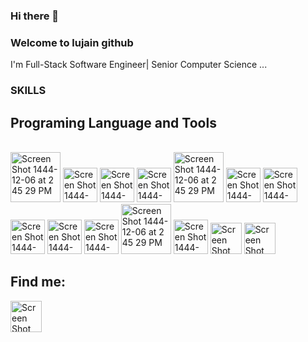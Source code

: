 ### Hi there 👋

### Welcome to lujain github

I'm Full-Stack Software Engineer| Senior Computer Science ...

### SKILLS 

## Programing Language and Tools
<br/>
<img width="80" alt="Screen Shot 1444-12-06 at 2 45 29 PM" src="https://github.com/user-attachments/assets/18316b2f-a917-4172-b37c-82a7ff89f0f6">
<img width="55" alt="Screen Shot 1444-12-06 at 2 45 29 PM" src="https://github.com/user-attachments/assets/eb500f5c-b2b4-4fbb-98c1-f61f4ffa8030">
<img width="55" alt="Screen Shot 1444-12-06 at 2 45 29 PM" src="https://github.com/user-attachments/assets/b4e14795-048b-4508-8ed1-53e88e637d82">
<img width="55" alt="Screen Shot 1444-12-06 at 2 45 29 PM" src="https://github.com/user-attachments/assets/1262c94e-f4ee-4557-b7eb-211111672fbb">
<img width="80" alt="Screen Shot 1444-12-06 at 2 45 29 PM" src="https://github.com/user-attachments/assets/b5e0a3e5-1cfe-4915-ba88-e3a4350fa4ac">
<img width="55" alt="Screen Shot 1444-12-06 at 2 45 29 PM" src="https://github.com/user-attachments/assets/308a526d-2320-452a-8fe1-29471b679d44">
<img width="55" alt="Screen Shot 1444-12-06 at 2 45 29 PM" src="https://github.com/user-attachments/assets/45e2f447-9fab-4e50-8934-74327b39de98">
<img width="55" alt="Screen Shot 1444-12-06 at 2 45 29 PM" src="https://github.com/user-attachments/assets/ecd4413d-c6cf-4bfb-8535-ed102bdfd227">
<img width="55" alt="Screen Shot 1444-12-06 at 2 45 29 PM" src="https://github.com/user-attachments/assets/0bf96908-eecf-4a50-8260-24adbafa3d5f">
<img width="55" alt="Screen Shot 1444-12-06 at 2 45 29 PM" src="https://github.com/user-attachments/assets/3e9bb3eb-6100-4133-b9e7-1e13e681ecb7">
<img width="80" alt="Screen Shot 1444-12-06 at 2 45 29 PM" src="https://github.com/user-attachments/assets/d97f1216-495d-4ba7-ac59-8ac5cb8c4057">
<img width="55" alt="Screen Shot 1444-12-06 at 2 45 29 PM" src="https://github.com/user-attachments/assets/8aad7947-3427-44bb-a5ea-132619c2beab">
<img width="50" alt="Screen Shot 1444-12-06 at 2 45 29 PM" src="https://github.com/user-attachments/assets/7f9673a7-eb28-4e23-bf07-95337ba85e78">
<img width="50" alt="Screen Shot 1444-12-06 at 2 45 29 PM" src="https://github.com/user-attachments/assets/a8a87199-7f75-4805-a99f-47ca6775c7cc">




## Find me:
<a href="https://linkedin.com/in/lujain-alshehri-1069a024a">
  <img width="50" alt="Screen Shot 1444-12-06 at 2 45 29 PM" src="https://github.com/user-attachments/assets/03b9fd44-1e6e-4e78-8870-b431e383ce9a">
</a>


